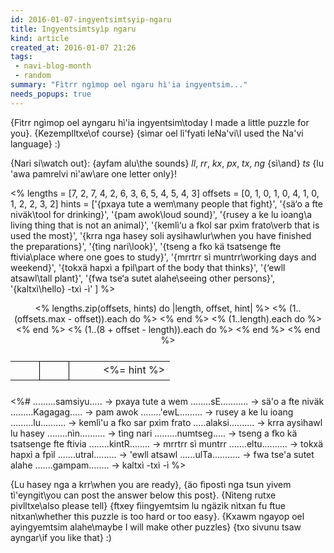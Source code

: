 ```yaml
---
id: 2016-01-07-ingyentsimtsyip-ngaru
title: Ingyentsimtsyìp ngaru
kind: article
created_at: 2016-01-07 21:26
tags:
 - navi-blog-month
 - random
summary: "Fìtrr ngìmop oel ngaru hì'ia ingyentsim..."
needs_popups: true
---
```


{Fìtrr ngìmop oel ayngaru hì'ia ingyentsim\today I made a little puzzle for you}.
{Kezemplltxe\of course}
{sìmar oel lì'fyati leNa'vi\I used the Na'vi language} :)

{Nari si\watch out}:
{ayfam alu\the sounds} <i>ll</i>, <i>rr</i>, <i>kx</i>, <i>px</i>, <i>tx</i>, <i>ng</i> {sì\and} <i>ts</i>
{lu 'awa pamrelvi nì'aw\are one letter only}!

<%
lengths = [7, 2, 7, 4, 2, 6, 3, 6, 5, 4, 5, 4, 3]
offsets = [0, 1, 0, 1, 0, 4, 1, 0, 1, 2, 2, 3, 2]
hints = ['{pxaya tute a wem\many people that fight}',
         '{sä&lsquo;o a fte niväk\tool for drinking}',
         '{pam awok\loud sound}',
         '{rusey a ke lu ioang\a living thing that is not an animal}',
         '{kemlì&lsquo;u a fkol sar pxìm frato\verb that is used the most}',
         '{krra nga hasey soli aysìhawlur\when you have finished the preparations}',
         '{tìng nari\look}',
         '{tseng a fko kä tsatsenge fte ftivia\place where one goes to study}',
         '{mrrtrr sì muntrr\working days and weekend}',
         '{tokxä hapxì a fpìl\part of the body that thinks}',
         '{&lsquo;ewll atsawl\tall plant}',
         '{fwa tse&lsquo;a sutet alahe\seeing other persons}',
         '{kaltxì\hello} -txì -ì'
]
%>
<center>
    <table class='puzzle'>
        <% lengths.zip(offsets, hints) do |length, offset, hint| %>
        <tr class='puzzle-row'>
            <% (1..(offsets.max - offset)).each do %>
                <td class='square'></td>
            <% end %>
            <% (1..length).each do %>
                <td class='square filled'></td>
            <% end %>
            <% (1..(8 + offset - length)).each do %>
                <td class='square'></td>
            <% end %>
            <td class='hint'><%= hint %></td>
        </tr>
        <% end %>
    </table>
</center>

<%#
.........samsiyu..... -> pxaya tute a wem
........sE........... -> sä'o a fte niväk
.........Kagagag..... -> pam awok
........'ewL......... -> rusey a ke lu ioang
.........lu.......... -> kemlì'u a fko sar pxìm frato
.....alaksi.......... -> krra aysìhawl lu hasey
........nìn.......... -> tìng nari
.........numtseg..... -> tseng a fko kä tsatsenge fte ftivia
........kintR........ -> mrrtrr sì muntrr
.......eltu.......... -> tokxä hapxì a fpìl
.......utral......... -> 'ewll atsawl
......ulTa........... -> fwa tse'a sutet alahe
.......gampam........ -> kaltxì -txì -ì
%>

{Lu hasey nga a krr\when you are ready},
{äo fìpostì nga tsun yivem tì'eyngit\you can post the answer below this post}.
{Nìteng rutxe pivlltxe\also please tell}
{ftxey fìingyemtsim lu ngäzìk nìtxan fu ftue nìtxan\whether this puzzle is too hard or too easy}.
{Kxawm ngayop oel ayingyemtsim alahe\maybe I will make other puzzles}
{txo sivunu tsaw ayngar\if you like that} :)

<style>
    .puzzle {
        margin: 25px 0px;
    }
    .square:nth-child(5) {
        background-color: #7097CC;
        color: white;
    }
    .square {
        width: 30px;
        height: 30px;
        text-align: center;
    } 
    .square.filled {
        border: 1px solid black;
    }
</style>

